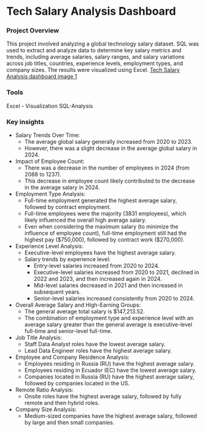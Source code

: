 # Tech Salary Analysis Dashboard
### Project Overview 
This project involved analyzing a global technology salary dataset. SQL was used to extract and analyze data to determine key salary metrics and trends, including average salaries, salary ranges,
and salary variations across job titles, countries, experience levels, employment types, and company sizes. The results were visualized using Excel.
				[Tech Salary Analysis dashboard image 1](https://raw.githubusercontent.com/Amiraa-j/Tech-Salary-Analysis/refs/heads/main/tech%20salary.sql)

### Tools
Excel - Visualization
SQL-Analysis

### Key insights
 * Salary Trends Over Time:
   * The average global salary generally increased from 2020 to 2023.
   * However, there was a slight decrease in the average global salary in 2024.
 * Impact of Employee Count:
   * There was a decrease in the number of employees in 2024 (from 2088 to 1237).
   * This decrease in employee count likely contributed to the decrease in the average salary in 2024.
 * Employment Type Analysis:
   * Full-time employment generated the highest average salary, followed by contract employment.
   * Full-time employees were the majority (3831 employees), which likely influenced the overall high average salary.
   * Even when considering the maximum salary (to minimize the influence of employee count), full-time employment still had the highest pay (\$750,000), followed by contract work (\$270,000).
 * Experience Level Analysis:
   * Executive-level employees have the highest average salary.
   * Salary trends by experience level:
     * Entry-level salaries increased from 2020 to 2024.
     * Executive-level salaries increased from 2020 to 2021, declined in 2022 and 2023, and then increased again in 2024.
     * Mid-level salaries decreased in 2021 and then increased in subsequent years.
     * Senior-level salaries increased consistently from 2020 to 2024.
 * Overall Average Salary and High-Earning Groups:
   * The general average total salary is \$147,213.52.
   * The combination of employment type and experience level with an average salary greater than the general average is executive-level full-time and senior-level full-time.
 * Job Title Analysis:
   * Staff Data Analyst roles have the lowest average salary.
   * Lead Data Engineer roles have the highest average salary.
 * Employee and Company Residence Analysis:
   * Employees residing in Russia (RU) have the highest average salary.
   * Employees residing in Ecuador (EC) have the lowest average salary.
   * Companies located in Russia (RU) have the highest average salary, followed by companies located in the US.
 * Remote Ratio Analysis:
   * Onsite roles have the highest average salary, followed by fully remote and then hybrid roles.
 * Company Size Analysis:
   * Medium-sized companies have the highest average salary, followed by large and then small companies.

